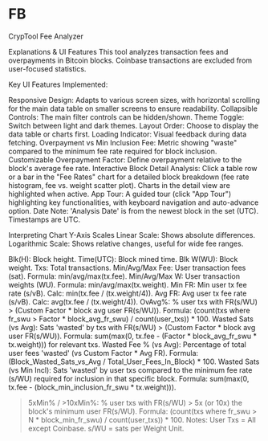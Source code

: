 # FB
CrypTool Fee Analyzer

Explanations & UI Features
This tool analyzes transaction fees and overpayments in Bitcoin blocks. Coinbase transactions are excluded from user-focused statistics.

Key UI Features Implemented:

Responsive Design: Adapts to various screen sizes, with horizontal scrolling for the main data table on smaller screens to ensure readability.
Collapsible Controls: The main filter controls can be hidden/shown.
Theme Toggle: Switch between light and dark themes.
Layout Order: Choose to display the data table or charts first.
Loading Indicator: Visual feedback during data fetching.
Overpayment vs Min Inclusion Fee: Metric showing "waste" compared to the minimum fee rate required for block inclusion.
Customizable Overpayment Factor: Define overpayment relative to the block's average fee rate.
Interactive Block Detail Analysis: Click a table row or a bar in the "Fee Rates" chart for a detailed block breakdown (fee rate histogram, fee vs. weight scatter plot). Charts in the detail view are highlighted when active.
App Tour: A guided tour (click "App Tour") highlighting key functionalities, with keyboard navigation and auto-advance option.
Date Note: 'Analysis Date' is from the newest block in the set (UTC). Timestamps are UTC.

Interpreting Chart Y-Axis Scales
Linear Scale: Shows absolute differences.
Logarithmic Scale: Shows relative changes, useful for wide fee ranges.

Blk(H): Block height.
Time(UTC): Block mined time.
Blk W(WU): Block weight.
Txs: Total transactions.
Min/Avg/Max Fee: User transaction fees (sat). Formula: min/avg/max(tx.fee).
Min/Avg/Max W: User transaction weights (WU). Formula: min/avg/max(tx.weight).
Min FR: Min user tx fee rate (s/vB). Calc: min(tx.fee / (tx.weight/4)).
Avg FR: Avg user tx fee rate (s/vB). Calc: avg(tx.fee / (tx.weight/4)).
OvAvg%: % user txs with FR(s/WU) > (Custom Factor * block avg user FR(s/WU)). Formula: (count(txs where fr_swu > Factor * block_avg_fr_swu) / count(user_txs)) * 100.
Wasted Sats (vs Avg): Sats 'wasted' by txs with FR(s/WU) > (Custom Factor * block avg user FR(s/WU)). Formula: sum(max(0, tx.fee - (Factor * block_avg_fr_swu * tx.weight))) for relevant txs.
Wasted Fee % (vs Avg): Percentage of total user fees 'wasted' (vs Custom Factor * Avg FR). Formula: (Block_Wasted_Sats_vs_Avg / Total_User_Fees_In_Block) * 100.
Wasted Sats (vs Min Incl): Sats 'wasted' by user txs compared to the minimum fee rate (s/WU) required for inclusion in that specific block. Formula: sum(max(0, tx.fee - (block_min_inclusion_fr_swu * tx.weight))).
>5xMin% / >10xMin%: % user txs with FR(s/WU) > 5x (or 10x) the block's minimum user FR(s/WU). Formula: (count(txs where fr_swu > N * block_min_fr_swu) / count(user_txs)) * 100.
Notes: User Txs = All except Coinbase. s/WU = sats per Weight Unit.
>
